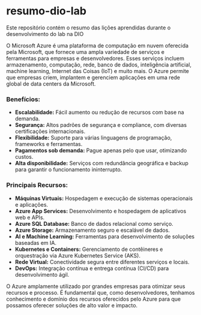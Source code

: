 # resumo-dio-lab
Este repositório contém o resumo das lições aprendidas durante o desenvolvimento do lab na DIO

O Microsoft Azure é uma plataforma de computação em nuvem oferecida pela Microsoft, que fornece uma ampla variedade de serviços e ferramentas para empresas e desenvolvedores.
Esses serviços incluem armazenamento, computação, rede, banco de dados, inteligência artificial, machine learning, Internet das Coisas (IoT) e muito mais.
O Azure permite que empresas criem, implantem e gerenciem aplicações em uma rede global de data centers da Microsoft.

### Benefícios:
* **Escalabilidade:** Fácil aumento ou redução de recursos com base na demanda.
* **Segurança:** Altos padrões de segurança e compliance, com diversas certificações internacionais.
* **Flexibilidade:** Suporte para várias linguagens de programação, frameworks e ferramentas.
* **Pagamentos sob demanda:** Pague apenas pelo que usar, otimizando custos.
* **Alta disponibilidade:** Serviços com redundância geográfica e backup para garantir o funcionamento ininterrupto.

### Principais Recursos:
* **Máquinas Virtuais:** Hospedagem e execução de sistemas operacionais e aplicações.
* **Azure App Services:** Desenvolvimento e hospedagem de aplicativos web e APIs.
* **Azure SQL Database:** Banco de dados relacional como serviço.
* **Azure Storage:** Armazenamento seguro e escalável de dados.
* **AI e Machine Learning:** Ferramentas para desenvolvimento de soluções baseadas em IA.
* **Kubernetes e Containers:** Gerenciamento de contêineres e orquestração via Azure Kubernetes Service (AKS).
* **Rede Virtual:** Conectividade segura entre diferentes serviços e locais.
* **DevOps:** Integração contínua e entrega contínua (CI/CD) para desenvolvimento ágil.

O Azure amplamente utilizado por grandes empresas para otimizar seus recursos e processo. É fundamental que, como desenvolvedores, tenhamos conhecimento e domínio dos recursos oferecidos pelo Azure para que possamos oferecer soluções de alto valor e impacto.
